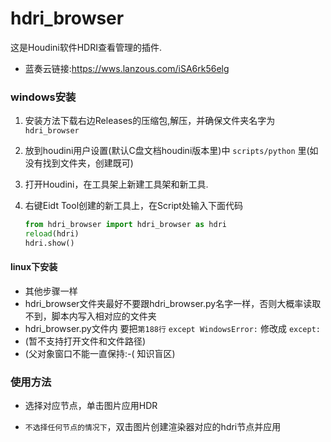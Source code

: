 # hdri_browser

这是Houdini软件HDRI查看管理的插件.
- 蓝奏云链接:https://wws.lanzous.com/iSA6rk56elg

### windows安装

1. 安装方法下载右边Releases的压缩包,解压，并确保文件夹名字为`hdri_browser`

2. 放到houdini用户设置(默认C盘文档houdini版本里)中 `scripts/python` 里(如没有找到文件夹，创建既可)

3. 打开Houdini，在工具架上新建工具架和新工具.

4. 右键Eidt Tool创建的新工具上，在Script处输入下面代码



   ```python
   from hdri_browser import hdri_browser as hdri
   reload(hdri)
   hdri.show()
   ```

#### linux下安装
- 其他步骤一样
- hdri_browser文件夹最好不要跟hdri_browser.py名字一样，否则大概率读取不到，脚本内写入相对应的文件夹
- hdri_browser.py文件内
要把`第188行` `except WindowsError:` 修改成 `except:`
- (暂不支持打开文件和文件路径)
- (父对象窗口不能一直保持:-( 知识盲区)
### 使用方法

- 选择对应节点，单击图片应用HDR

- `不选择任何节点的情况下`，双击图片创建渲染器对应的hdri节点并应用

